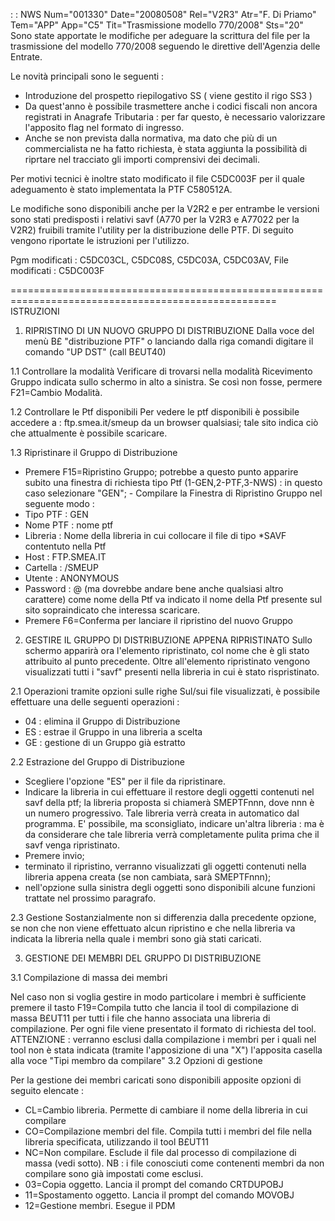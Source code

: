  :  : NWS Num="001330" Date="20080508" Rel="V2R3" Atr="F. Di Priamo" Tem="APP" App="C5" Tit="Trasmissione modello 770/2008" Sts="20"
Sono state apportate le modifiche per adeguare la scrittura del file per la trasmissione del modello
770/2008 seguendo le direttive dell'Agenzia delle Entrate.

Le novità principali sono le seguenti : 
- Introduzione del prospetto riepilogativo SS ( viene gestito il rigo SS3 )
- Da quest'anno è possibile trasmettere anche i codici fiscali non ancora registrati in Anagrafe
Tributaria :  per far questo, è necessario valorizzare l'apposito flag nel formato di ingresso.
- Anche se non prevista dalla normativa, ma dato che più di un commercialista ne ha fatto richiesta,
è stata aggiunta la possibilità di riprtare nel tracciato gli importi comprensivi dei decimali.

Per motivi tecnici è inoltre stato modificato il file C5DC003F per il quale adeguamento è stato implementata la PTF C580512A.

Le modifiche sono disponibili anche per la V2R2 e per entrambe le versioni sono stati predisposti i relativi savf (A770 per la V2R3 e A77022 per la V2R2) fruibili tramite l'utility per la distribuzione delle PTF. Di seguito vengono riportate le istruzioni per l'utilizzo.

Pgm modificati :  C5DC03CL, C5DC08S, C5DC03A, C5DC03AV,
File modificati :  C5DC003F

====================================================================================================
ISTRUZIONI

1) RIPRISTINO DI UN NUOVO GRUPPO DI DISTRIBUZIONE
Dalla voce del menù B£ "distribuzione PTF" o lanciando dalla riga comandi digitare il comando "UP DST" (call B£UT40)

1.1  Controllare la modalità
Verificare di trovarsi nella modalità Ricevimento Gruppo indicata sullo schermo in alto a sinistra. Se così non fosse, permere F21=Cambio Modalità.

1.2 Controllare le Ptf disponibili
Per vedere le ptf disponibili è possibile accedere a :  ftp.smea.it/smeup da un browser qualsiasi; tale sito indica ciò che attualmente è possibile scaricare.

1.3 Ripristinare il Gruppo di Distribuzione
- Premere F15=Ripristino Gruppo; potrebbe a questo punto apparire subito una finestra di
richiesta tipo Ptf (1-GEN,2-PTF,3-NWS) :  in questo caso selezionare "GEN"; - Compilare la Finestra di Ripristino Gruppo nel seguente modo : 
- Tipo PTF :  GEN
- Nome PTF :  nome ptf
- Libreria : Nome della libreria in cui collocare il file di tipo \*SAVF contentuto nella Ptf
- Host :  FTP.SMEA.IT
- Cartella : /SMEUP
- Utente : ANONYMOUS
- Password : @ (ma dovrebbe andare bene anche qualsiasi altro carattere)
come nome della Ptf va indicato il nome della Ptf presente sul sito sopraindicato che interessa scaricare.
 - Premere F6=Conferma per lanciare il ripristino del nuovo Gruppo

2) GESTIRE IL GRUPPO DI DISTRIBUZIONE APPENA RIPRISTINATO
Sullo schermo apparirà ora l'elemento ripristinato, col nome che è gli stato attribuito al punto precedente.
Oltre all'elemento ripristinato vengono visualizzati tutti i "savf" presenti nella libreria in cui
è stato rispristinato.

2.1 Operazioni tramite opzioni sulle righe
Sul/sui file visualizzati, è possibile effettuare una delle seguenti operazioni : 
- 04 :  elimina il Gruppo di Distribuzione
- ES :  estrae il Gruppo in una libreria a scelta
- GE :  gestione di un Gruppo già estratto

2.2 Estrazione del Gruppo di Distribuzione
- Scegliere l'opzione "ES" per il file da ripristinare.
- Indicare la libreria in cui effettuare il restore degli oggetti contenuti nel savf della ptf;
la libreria proposta si chiamerà SMEPTFnnn, dove nnn è un numero progressivo.
Tale libreria verrà creata in automatico dal programma.
E' possibile, ma sconsigliato, indicare un'altra libreria :  ma è da considerare che tale libreria verrà completamente pulita prima che il savf venga ripristinato.
- Premere invio;
- terminato il ripristino, verranno visualizzati gli oggetti contenuti nella libreria appena
creata (se non cambiata, sarà SMEPTFnnn);
- nell'opzione sulla sinistra degli oggetti sono disponibili alcune funzioni trattate nel prossimo
paragrafo.

2.3 Gestione
Sostanzialmente non si differenzia dalla precedente opzione, se non che non viene effettuato alcun
ripristino e che nella libreria va indicata la libreria nella quale i membri sono già stati caricati.

3) GESTIONE DEI MEMBRI DEL GRUPPO DI DISTRIBUZIONE

3.1 Compilazione di massa dei membri

Nel caso non si voglia gestire in modo particolare i membri è sufficiente premere il tasto F19=Compila tutto che lancia il tool di compilazione di massa B£UT11 per tutti i file che hanno associata una libreria di compilazione. Per ogni file viene presentato il formato di richiesta del
tool.
ATTENZIONE :  verranno esclusi dalla compilazione i membri per i quali nel tool non è stata indicata
(tramite l'apposizione di una "X") l'apposita casella alla voce "Tipi membro da compilare" 
3.2 Opzioni di gestione

Per la gestione dei membri caricati sono disponibili apposite opzioni di seguito elencate : 
- CL=Cambio libreria. Permette di cambiare il nome della libreria in cui compilare
- CO=Compilazione membri del file. Compila tutti i membri del file nella libreria specificata,
utilizzando il tool B£UT11
- NC=Non compilare. Esclude il file dal processo di compilazione di massa (vedi sotto).
NB : i file conosciuti come contenenti membri da non compilare sono già impostati come esclusi.
- 03=Copia oggetto. Lancia il prompt del comando CRTDUPOBJ
- 11=Spostamento oggetto. Lancia il prompt del comando MOVOBJ
- 12=Gestione membri. Esegue il PDM
